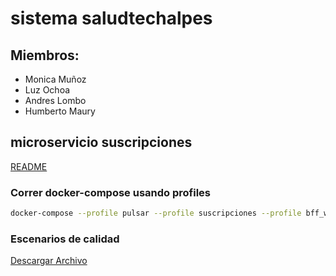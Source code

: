# sistema saludtechalpes

## Miembros:

- Monica Muñoz
- Luz Ochoa
- Andres Lombo
- Humberto Maury

## microservicio suscripciones

[README](./microservicio-suscripciones/README.md)

### Correr docker-compose usando profiles
```bash
docker-compose --profile pulsar --profile suscripciones --profile bff_web up
```

### Escenarios de calidad 

[Descargar Archivo](escenarios_calidad.pdf)